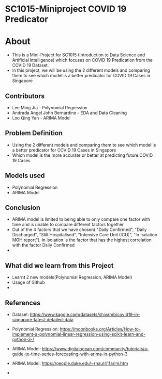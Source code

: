# SC1015-Miniproject COVID 19 Predicator

# About
- This is a Mini-Project for SC1015 (Introduction to Data Science and Artificial Intelligence) which focuses on COVID 19 Predication from the COVID 19 Dataset.
- In this project, we will be using the 2 different models and comparing them to see which model is a better predicator for COVID 19 Cases in Singapore


## Contributors
- Lee Ming Jia - Polynomial Regression
- Andrada Angel John Bernardino  - EDA and Data Cleaning
- Loo Qing Yan - ARIMA Model


## Problem Definition
- Using the 2 different models and comparing them to see which model is a better predicator for COVID 19 Cases in Singapore
- Which model is the more accurate or better at predicting future COVID 19 Cases

## Models used
- Polynomial Regression
- ARIMA Model


## Conclusion
- ARIMA model is  limited to being able to only compare one factor with time and is unable to compare different factors together
- Out of the 4 factors that we have chosen( "Daily Confirmed", "Daily Discharged", "Still Hospitalised", "Intensive Care Unit (ICU)", "In Isolation MOH report"), In Isolation is the factor that has the highest correlation with the factor Daily Confirmed
- 


## What did we learn from this Project
- Learnt 2 new models(Polynomial Regression, ARIMA Model)
- Usage of Github
- 



## References

- Dataset: https://www.kaggle.com/datasets/shivamb/covid19-in-singapore-latest-detailed-data
- Polynomial Regression: https://moonbooks.org/Articles/How-to-implement-a-polynomial-linear-regression-using-scikit-learn-and-python-3-/
- ARIMA Model: https://www.digitalocean.com/community/tutorials/a-guide-to-time-series-forecasting-with-arima-in-python-3
- ARIMA Model: https://people.duke.edu/~rnau/411arim.htm






- 
